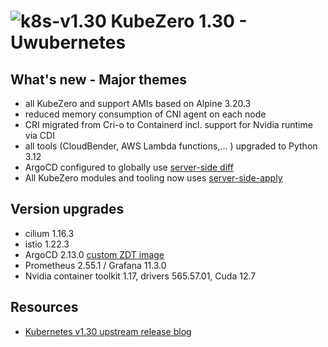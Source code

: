# ![k8s-v1.30](images/k8s-1.30.png)  KubeZero 1.30 - Uwubernetes

## What's new - Major themes
- all KubeZero and support AMIs based on Alpine 3.20.3
- reduced memory consumption of CNI agent on each node
- CRI migrated from Cri-o to Containerd incl. support for Nvidia runtime via CDI
- all tools (CloudBender, AWS Lambda functions,... ) upgraded to Python 3.12
- ArgoCD configured to globally use [server-side diff](https://argo-cd.readthedocs.io/en/latest/user-guide/diff-strategies/)
- All KubeZero modules and tooling now uses [server-side-apply](https://kubernetes.io/docs/reference/using-api/server-side-apply/)

## Version upgrades
- cilium 1.16.3
- istio 1.22.3
- ArgoCD 2.13.0 [custom ZDT image](https://git.zero-downtime.net/ZeroDownTime/zdt-argocd)
- Prometheus 2.55.1 / Grafana 11.3.0
- Nvidia container toolkit 1.17, drivers  565.57.01, Cuda 12.7

## Resources
- [Kubernetes v1.30 upstream release blog](https://kubernetes.io/blog/2024/04/17/kubernetes-v1-30-release/)
